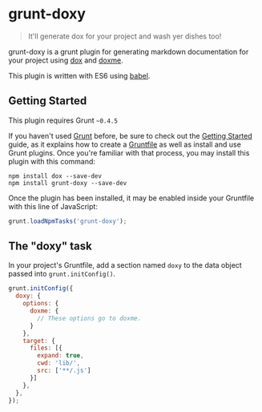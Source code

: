 # grunt-doxy

> It'll generate dox for your project and wash yer dishes too!

grunt-doxy is a grunt plugin for generating markdown documentation for your
project using [dox](https://github.com/tj/dox) and
[doxme](https://github.com/tmcw/doxme).

This plugin is written with ES6 using [babel](http://babeljs.io/).

## Getting Started
This plugin requires Grunt `~0.4.5`

If you haven't used [Grunt](http://gruntjs.com/) before, be sure to check out
the [Getting Started](http://gruntjs.com/getting-started) guide, as it explains
how to create a [Gruntfile](http://gruntjs.com/sample-gruntfile) as well as
install and use Grunt plugins. Once you're familiar with that process, you may
install this plugin with this command:

```shell
npm install dox --save-dev
npm install grunt-doxy --save-dev
```

Once the plugin has been installed, it may be enabled inside your Gruntfile with
this line of JavaScript:

```js
grunt.loadNpmTasks('grunt-doxy');
```

## The "doxy" task

In your project's Gruntfile, add a section named `doxy` to the data object
passed into `grunt.initConfig()`.

```js
grunt.initConfig({
  doxy: {
    options: {
      doxme: {
        // These options go to doxme.
      }
    },
    target: {
      files: [{
        expand: true,
        cwd: 'lib/',
        src: ['**/.js']
      }]
    },
  },
});
```
